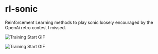 # rl-sonic
Reinforcement Learning methods to play sonic loosely encouraged by the OpenAi retro contest I missed.


![Training Start GIF](https://i.imgur.com/fJb6NEh.gif)

![Training Start GIF](https://i.imgur.com/GRyEVXc.gif)

